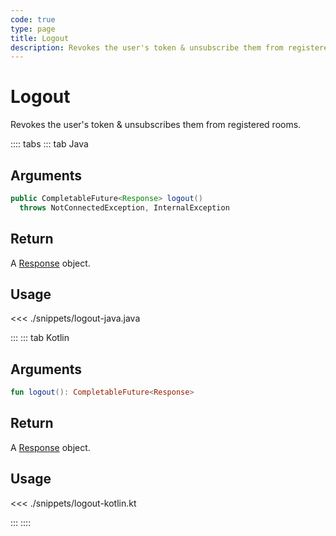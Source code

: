 ```yaml
---
code: true
type: page
title: Logout
description: Revokes the user's token & unsubscribe them from registered rooms.
---
```


# Logout

Revokes the user's token & unsubscribes them from registered rooms.

:::: tabs
::: tab Java

## Arguments

```java
public CompletableFuture<Response> logout()
  throws NotConnectedException, InternalException
```

## Return

A [Response](/sdk/java/3/core-classes/response) object.

## Usage

<<< ./snippets/logout-java.java

:::
::: tab Kotlin

## Arguments

```kotlin
fun logout(): CompletableFuture<Response>
```

## Return

A [Response](/sdk/jvm/1/core-classes/response) object.

## Usage

<<< ./snippets/logout-kotlin.kt


:::
::::